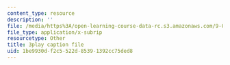```yaml
---
content_type: resource
description: ''
file: /media/https%3A/open-learning-course-data-rc.s3.amazonaws.com/9-00sc-introduction-to-psychology-fall-2011/1be9930df2c5522d85391392cc75ded8_2fbrl6WoIyo.vtt
file_type: application/x-subrip
resourcetype: Other
title: 3play caption file
uid: 1be9930d-f2c5-522d-8539-1392cc75ded8
---
```

